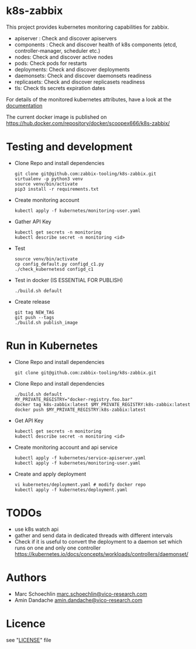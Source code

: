 k8s-zabbix
=================

This project provides kubernetes monitoring capabilities for zabbix.

* apiserver : Check and discover apiservers
* components : Check and discover health of k8s components (etcd, controller-manager, scheduler etc.)
* nodes: Check and discover active nodes
* pods: Check pods for restarts
* deployments: Check and discover deployments
* daemonsets: Check and discover daemonsets readiness
* replicasets: Check and discover replicasets readiness
* tls: Check tls secrets expiration dates

For details of the monitored kubernetes attributes, have a look at the [documentation](http://htmlpreview.github.io/?https://github.com/zabbix-tooling/k8s-zabbix/blob/master/template/documentation/custom_service_kubernetes.html)

The current docker image is published on https://hub.docker.com/repository/docker/scoopex666/k8s-zabbix/

Testing and development
=======================


* Clone Repo and install dependencies
  ```
  git clone git@github.com:zabbix-tooling/k8s-zabbix.git
  virtualenv -p python3 venv
  source venv/bin/activate
  pip3 install -r requirements.txt
  ```
* Create monitoring account
  ```
  kubectl apply -f kubernetes/monitoring-user.yaml
  ```
* Gather API Key
  ```
  kubectl get secrets -n monitoring
  kubectl describe secret -n monitoring <id>
  ```
* Test
  ```
  source venv/bin/activate
  cp config_default.py configd_c1.py
  ./check_kubernetesd configd_c1
  ```
* Test in docker (IS ESSENTIAL FOR PUBLISH)
  ```
  ./build.sh default
  ```
* Create release
  ```
  git tag NEW_TAG
  git push --tags
  ./build.sh publish_image
  ```
Run in Kubernetes
=================

* Clone Repo and install dependencies
  ```
  git clone git@github.com:zabbix-tooling/k8s-zabbix.git
  ```
* Clone Repo and install dependencies
  ```
  ./build.sh default
  MY_PRIVATE_REGISTRY="docker-registry.foo.bar"
  docker tag k8s-zabbix:latest $MY_PRIVATE_REGISTRY:k8s-zabbix:latest
  docker push $MY_PRIVATE_REGISTRY:k8s-zabbix:latest
  ```
* Get API Key
  ```
  kubectl get secrets -n monitoring
  kubectl describe secret -n monitoring <id>
  ```
* Create monitoring account and api service
  ```
  kubectl apply -f kubernetes/service-apiserver.yaml
  kubectl apply -f kubernetes/monitoring-user.yaml
  ```
* Create and apply deployment
  ```
  vi kubernetes/deployment.yaml # modify docker repo
  kubectl apply -f kubernetes/deployment.yaml
  ```

TODOs
=====

- use k8s watch api 
- gather and send data in dedicated threads with different intervals
- Check if it is useful to convert the deployment to a daemon set which runs on one and only one controller
  https://kubernetes.io/docs/concepts/workloads/controllers/daemonset/

Authors
=======

- Marc Schoechlin <marc.schoechlin@vico-research.com>
- Amin Dandache <amin.dandache@vico-research.com>

Licence
=======

see "[LICENSE](./LICENSE)" file
